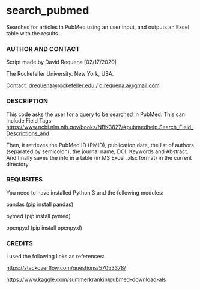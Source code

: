 # search_pubmed
Searches for articles in PubMed using an user input, and outputs an Excel table with the results.


### AUTHOR AND CONTACT
Script made by David Requena [02/17/2020]

The Rockefeller University. New York, USA.

Contact: drequena@rockefeller.edu / d.requena.a@gmail.com


### DESCRIPTION
This code asks the user for a query to be searched in PubMed. This can include Field Tags:
https://www.ncbi.nlm.nih.gov/books/NBK3827/#pubmedhelp.Search_Field_Descriptions_and

Then, it retrieves the PubMed ID (PMID), publication date, the list of authors (separated by semicolon),
the journal name, DOI, Keywords and Abstract.
And finally saves the info in a table (in MS Excel .xlsx format) in the current directory.


### REQUISITES
You need to have installed Python 3 and the following modules:

pandas (pip install pandas)

pymed (pip install pymed)

openpyxl (pip install openpyxl)


### CREDITS
I used the following links as references:

https://stackoverflow.com/questions/57053378/

https://www.kaggle.com/summerkrankin/pubmed-download-als
